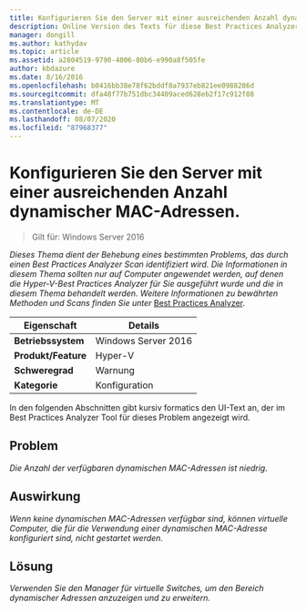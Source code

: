 ```yaml
---
title: Konfigurieren Sie den Server mit einer ausreichenden Anzahl dynamischer MAC-Adressen.
description: Online Version des Texts für diese Best Practices Analyzer Regel.
manager: dongill
ms.author: kathydav
ms.topic: article
ms.assetid: a2804519-9790-4006-80b6-e990a8f505fe
author: kbdazure
ms.date: 8/16/2016
ms.openlocfilehash: b0416bb38e78f62bddf8a7937eb821ee0988286d
ms.sourcegitcommit: dfa48f77b751dbc34409aced628eb2f17c912f08
ms.translationtype: MT
ms.contentlocale: de-DE
ms.lasthandoff: 08/07/2020
ms.locfileid: "87968377"
---
```

# <a name="configure-the-server-with-a-sufficient-amount-of-dynamic-mac-addresses"></a>Konfigurieren Sie den Server mit einer ausreichenden Anzahl dynamischer MAC-Adressen.

>Gilt für: Windows Server 2016

*Dieses Thema dient der Behebung eines bestimmten Problems, das durch einen Best Practices Analyzer Scan identifiziert wird. Die Informationen in diesem Thema sollten nur auf Computer angewendet werden, auf denen die Hyper-V-Best Practices Analyzer für Sie ausgeführt wurde und die in diesem Thema behandelt werden. Weitere Informationen zu bewährten Methoden und Scans finden Sie unter* [Best Practices Analyzer](https://go.microsoft.com/fwlink/?LinkId=122786).

|Eigenschaft|Details|
|-|-|
|**Betriebssystem**|Windows Server 2016|
|**Produkt/Feature**|Hyper-V|
|**Schweregrad**|Warnung|
|**Kategorie**|Konfiguration|

In den folgenden Abschnitten gibt kursiv formatics den UI-Text an, der im Best Practices Analyzer Tool für dieses Problem angezeigt wird.

## <a name="issue"></a>Problem

*Die Anzahl der verfügbaren dynamischen MAC-Adressen ist niedrig.*

## <a name="impact"></a>Auswirkung

*Wenn keine dynamischen MAC-Adressen verfügbar sind, können virtuelle Computer, die für die Verwendung einer dynamischen MAC-Adresse konfiguriert sind, nicht gestartet werden.*

## <a name="resolution"></a>Lösung

*Verwenden Sie den Manager für virtuelle Switches, um den Bereich dynamischer Adressen anzuzeigen und zu erweitern.*



